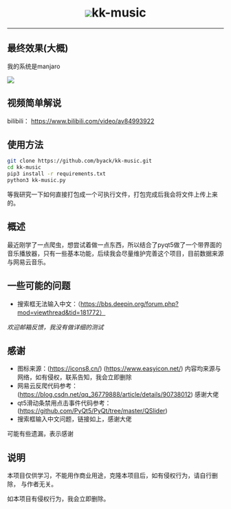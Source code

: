 # <center>![](https://pic.downk.cc/item/5e2ab4fc2fb38b8c3c5fa4ee.jpg)kk-music</center>

---

## 最终效果(大概)

我的系统是manjaro

![](https://pic.downk.cc/item/5e2ac01c2fb38b8c3c606c03.png)

## 视频简单解说

bilibili： https://www.bilibili.com/video/av84993922 

## 使用方法

```bash
git clone https://github.com/byack/kk-music.git
cd kk-music
pip3 install -r requirements.txt
python3 kk-music.py
```

等我研究一下如何直接打包成一个可执行文件，打包完成后我会将文件上传上来的。

## 概述

最近刚学了一点爬虫，想尝试着做一点东西，所以结合了pyqt5做了一个带界面的音乐播放器，只有一些基本功能，后续我会尽量维护完善这个项目，目前数据来源与网易云音乐。

## 一些可能的问题

+ 搜索框无法输入中文：（https://bbs.deepin.org/forum.php?mod=viewthread&tid=181772）

*欢迎邮箱反馈，我没有做详细的测试*

## 感谢

+ 图标来源：(https://icons8.cn/) (https://www.easyicon.net/) 内容均来源与网络，如有侵权，联系告知，我会立即删除
+ 网易云反爬代码参考：(https://blog.csdn.net/qq_36779888/article/details/90738012) 感谢大佬
+ qt5滑动条禁用点击事件代码参考：(https://github.com/PyQt5/PyQt/tree/master/QSlider) 
+ 搜索框输入中文问题，链接如上，感谢大佬

可能有些遗漏，表示感谢

## 说明

本项目仅供学习，不能用作商业用途，克隆本项目后，如有侵权行为，请自行删除， 与作者无关。

如本项目有侵权行为，我会立即删除。